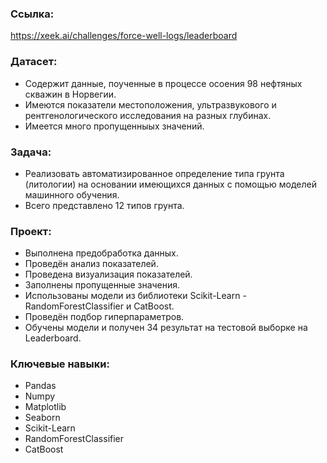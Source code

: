 ### Ссылка:
https://xeek.ai/challenges/force-well-logs/leaderboard

### Датасет:
* Содержит данные, поученные в процессе осоения 98 нефтяных скважин в Норвегии.
* Имеются показатели местоположения, ультразвукового и рентгенологического исследования на разных глубинах.
* Имеется много пропущенныых значений.

### Задача:
* Реализовать автоматизированное определение типа грунта (литологии) на основании имеющихся данных с помощью моделей машинного обучения.
* Всего представлено 12 типов грунта.

### Проект:
* Выполнена предобработка данных.
* Проведён анализ показателей.
* Проведена визуализация показателей.
* Заполнены пропущенные значения.
* Использованы модели из библиотеки Scikit-Learn - RandomForestClassifier и CatBoost.
* Проведён подбор гиперпараметров.
* Обучены модели и получен 34 результат на тестовой выборке на Leaderboard.

### Ключевые навыки:
* Pandas
* Numpy
* Matplotlib
* Seaborn
* Scikit-Learn
* RandomForestClassifier
* CatBoost
